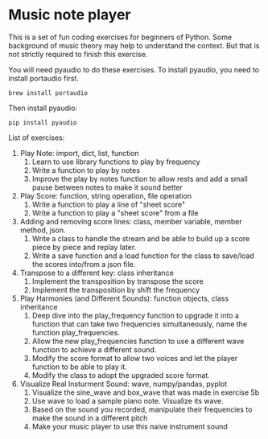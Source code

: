 # Music note player
This is a set of fun coding exercises for beginners of Python. Some background of music theory may help to understand the context. But that is not strictly required to finish this exercise.

You will need pyaudio to do these exercises. To install pyaudio, you need to install portaudio first.
```
brew install portaudio
```

Then install pyaudio:
```
pip install pyaudio
```

List of exercises:

1. Play Note: import, dict, list, function
    1. Learn to use library functions to play by frequency
    2. Write a function to play by notes
    3. Improve the play by notes function to allow rests and add a small pause between notes to make it sound better
2. Play Score: function, string operation, file operation
    1. Write a function to play a line of "sheet score"
    2. Write a function to play a "sheet score" from a file
3. Adding and removing score lines: class, member variable, member method, json.
    1. Write a class to handle the stream and be able to build up a score piece by piece and replay later.
    2. Write a save function and a load function for the class to save/load the scores into/from a json file.
4. Transpose to a different key: class inheritance
    1. Implement the transposition by transpose the score
    2. Implement the transposition by shift the frequency
5. Play Harmonies (and Different Sounds): function objects, class inheritance
    1. Deep dive into the play_frequency function to upgrade it into a function that can take two frequencies simultaneously, name the function play_frequencies.
    2. Allow the new play_frequencies function to use a different wave function to achieve a different sound.
    3. Modify the score format to allow two voices and let the player function to be able to play it.
    4. Modify the class to adopt the upgraded score format.
6. Visualize Real Insturment Sound: wave, numpy/pandas, pyplot
    1. Visualize the sine_wave and box_wave that was made in exercise 5b
    2. Use wave to load a sample piano note. Visualize its wave.
    3. Based on the sound you recorded, manipulate their frequencies to make the sound in a different pitch
    4. Make your music player to use this naive instrument sound
